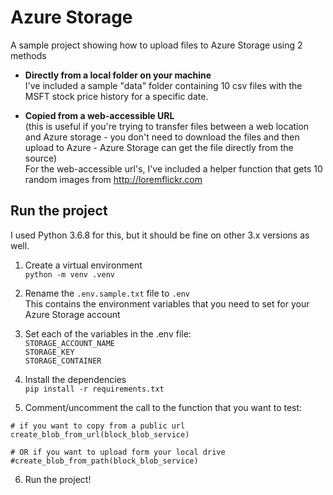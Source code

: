 # Azure Storage
A sample project showing how to upload files to Azure Storage using 2 methods
- **Directly from a local folder on your machine**  
I've included a sample "data" folder containing 10 csv files with the MSFT stock price history for a specific date.

- **Copied from a web-accessible URL**  
(this is useful if you're trying to transfer files between a web location and Azure storage - you don't need to download the files and then upload to Azure - Azure Storage can get the file directly from the source)  
For the web-accessible url's, I've included a helper function that gets 10 random images from http://loremflickr.com

## Run the project

I used Python 3.6.8 for this, but it should be fine on other 3.x versions as well.

1. Create a virtual environment  
`python -m venv .venv`

2. Rename the `.env.sample.txt` file to `.env`  
This contains the environment variables that you need to set for your Azure Storage account

3. Set each of the variables in the .env file:  
`STORAGE_ACCOUNT_NAME`  
`STORAGE_KEY`  
`STORAGE_CONTAINER`

4. Install the dependencies  
`pip install -r requirements.txt`

5. Comment/uncomment the call to the function that you want to test:
```
# if you want to copy from a public url
create_blob_from_url(block_blob_service)

# OR if you want to upload form your local drive
#create_blob_from_path(block_blob_service)
```

6. Run the project!



